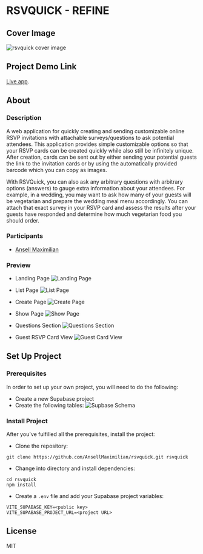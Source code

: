 # RSVQUICK - REFINE

## Cover Image
![rsvquick cover image](https://github.com/AnsellMaximilian/rsvquick/assets/56351143/2cb81317-638c-489c-894c-3bc45b69bfba)

## Project Demo Link

[Live app](https://rsvquick.netlify.app/).

## About

### Description

A web application for quickly creating and sending customizable online RSVP invitations with attachable surveys/questions to ask potential attendees.
This application provides simple customizable options so that your RSVP cards can be created quickly while also still be infinitely unique. After creation, cards can be sent out by either sending your potential guests the link to the invitation cards or by using the automatically provided barcode which you can copy as images.

With RSVQuick, you can also ask any arbitrary questions with arbitrary options (answers) to gauge extra information about your attendees. For example, in a wedding, you may want to ask how many of your guests will be vegetarian and prepare the wedding meal menu accordingly. You can attach that exact survey in your RSVP card and assess the results after your guests have responded and determine how much vegetarian food you should order.

### Participants

- [Ansell Maximilian](https://github.com/AnsellMaximilian)

### Preview
- Landing Page
![Landing Page](https://github.com/AnsellMaximilian/rsvquick/assets/56351143/e7de21b2-0869-40bd-95cf-bacf7bc7c21a)

- List Page
![List Page](https://github.com/AnsellMaximilian/rsvquick/assets/56351143/d9630ac7-660c-4a7b-a9b2-e1915427fc07)

- Create Page
![Create Page](https://github.com/AnsellMaximilian/rsvquick/assets/56351143/53f4ae1a-e32d-4b9b-ba02-cd9fbb7fdfc8)

- Show Page
![Show Page](https://github.com/AnsellMaximilian/rsvquick/assets/56351143/02f4be46-d9cd-4537-9b8f-6c065d06b96f)

- Questions Section
![Questions Section](https://github.com/AnsellMaximilian/rsvquick/assets/56351143/f9acb58a-7bd9-446a-92dd-09531744f8ca)

- Guest RSVP Card View
![Guest Card View](https://github.com/AnsellMaximilian/rsvquick/assets/56351143/5611fe48-d40c-410e-b3d2-9977b2dbe188)

## Set Up Project

### Prerequisites

In order to set up your own project, you will need to do the following:

- Create a new Supabase project
- Create the following tables:
![Supbase Schema](https://github.com/AnsellMaximilian/rsvquick/assets/56351143/4af94ffe-0ff3-42d1-948a-e66f7242a1e8)

### Install Project

After you've fulfilled all the prerequisites, install the project:

- Clone the repository:

```
git clone https://github.com/AnsellMaximilian/rsvquick.git rsvquick
```

- Change into directory and install dependencies:

```
cd rsvquick
npm install
```

- Create a `.env` file and add your Supabase project variables:

```
VITE_SUPABASE_KEY=<public key>
VITE_SUPABASE_PROJECT_URL=<project URL>
```

## License

MIT
